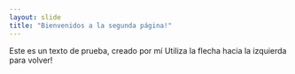 ```yaml
---
layout: slide
title: "Bienvenidos a la segunda página!"
---
```

Este es un texto de prueba, creado por mí
Utiliza la flecha hacia la izquierda para volver!
